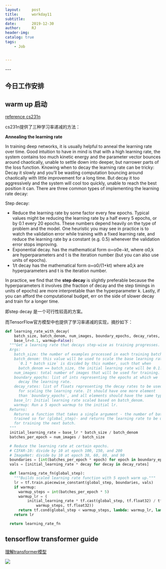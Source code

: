 ```yaml
---
layout:     post
title:      workday11
subtitle:   
date:       2019-12-30
author:     RJ
header-img: 
catalog: true
tags:
    - Job


---
```

<p id = "build"></p>
---

## 今日工作安排

## warm up 启动
[reference cs231n](http://cs231n.github.io/neural-networks-3/)

cs231n提供了三种学习率递减的方法：

**Annealing the learning rate**

In training deep networks, it is usually helpful to anneal the learning rate over time. Good intuition to have in mind is that with a high learning rate, the system contains too much kinetic energy and the parameter vector bounces around chaotically, unable to settle down into deeper, but narrower parts of the loss function. Knowing when to decay the learning rate can be tricky: Decay it slowly and you’ll be wasting computation bouncing around chaotically with little improvement for a long time. But decay it too aggressively and the system will cool too quickly, unable to reach the best position it can. There are three common types of implementing the learning rate decay:

Step decay: 
- Reduce the learning rate by some factor every few epochs. Typical values might be reducing the learning rate by a half every 5 epochs, or by 0.1 every 20 epochs. These numbers depend heavily on the type of problem and the model. One heuristic you may see in practice is to watch the validation error while training with a fixed learning rate, and reduce the learning rate by a constant (e.g. 0.5) whenever the validation error stops improving.
- Exponential decay. has the mathematical form α=α0e−kt, where α0,k are hyperparameters and t is the iteration number (but you can also use units of epochs).
- 1/t decay has the mathematical form α=α0/(1+kt) where a0,k are hyperparameters and t is the iteration number.

In practice, we find that the **step decay** is slightly preferable because the hyperparameters it involves (the fraction of decay and the step timings in units of epochs) are more interpretable than the hyperparameter k. Lastly, if you can afford the computational budget, err on the side of slower decay and train for a longer time.

即step decay 是一个可行性较高的方案。

而TensorFlow官方模型中也提供了学习率递减的实现，摘抄如下：
```python
def learning_rate_with_decay(
    batch_size, batch_denom, num_images, boundary_epochs, decay_rates,
    base_lr=0.1, warmup=False):
  """Get a learning rate that decays step-wise as training progresses.
  Args:
    batch_size: the number of examples processed in each training batch.
    batch_denom: this value will be used to scale the base learning rate.
      `0.1 * batch size` is divided by this number, such that when
      batch_denom == batch_size, the initial learning rate will be 0.1.
    num_images: total number of images that will be used for training.
    boundary_epochs: list of ints representing the epochs at which we
      decay the learning rate.
    decay_rates: list of floats representing the decay rates to be used
      for scaling the learning rate. It should have one more element
      than `boundary_epochs`, and all elements should have the same type.
    base_lr: Initial learning rate scaled based on batch_denom.
    warmup: Run a 5 epoch warmup to the initial lr.
  Returns:
    Returns a function that takes a single argument - the number of batches
    trained so far (global_step)- and returns the learning rate to be used
    for training the next batch.
  """
  initial_learning_rate = base_lr * batch_size / batch_denom
  batches_per_epoch = num_images / batch_size

  # Reduce the learning rate at certain epochs.
  # CIFAR-10: divide by 10 at epoch 100, 150, and 200
  # ImageNet: divide by 10 at epoch 30, 60, 80, and 90
  boundaries = [int(batches_per_epoch * epoch) for epoch in boundary_epochs]
  vals = [initial_learning_rate * decay for decay in decay_rates]

  def learning_rate_fn(global_step):
    """Builds scaled learning rate function with 5 epoch warm up."""
    lr = tf.train.piecewise_constant(global_step, boundaries, vals)
    if warmup:
      warmup_steps = int(batches_per_epoch * 5)
      warmup_lr = (
          initial_learning_rate * tf.cast(global_step, tf.float32) / tf.cast(
              warmup_steps, tf.float32))
      return tf.cond(global_step < warmup_steps, lambda: warmup_lr, lambda: lr)
    return lr

  return learning_rate_fn
```



## tensorflow transformer guide
[理解transformer模型](https://www.tensorflow.org/tutorials/text/transformer#optimizer)

![](https://raw.githubusercontent.com/rejae/rejae.github.io/master/img/20191230transformerguide.png)

